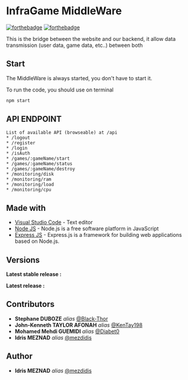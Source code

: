 # InfraGame MiddleWare

[![forthebadge](https://forthebadge.com/images/badges/made-with-javascript.svg)](https://forthebadge.com) [![forthebadge](https://forthebadge.com/images/badges/uses-git.svg)](https://forthebadge.com)

This is the bridge between the website and our backend, it allow data transmission (user data, game data, etc..) between both 


## Start  
The MiddleWare is always started, you don't have to start it. 

To run the code, you should use on terminal 
```bash 
npm start
```
## API ENDPOINT
```
List of available API (browseable) at /api
* /logout
* /register
* /login
* /isAuth
* /games/:gameName/start
* /games/:gameName/status
* /games/:gameName/destroy
* /monitoring/disk
* /monitoring/ram
* /monitoring/load
* /monitoring/cpu

```


## Made with

* [Visual Studio Code](https://code.visualstudio.com/) - Text editor
* [Node JS](https://nodejs.org/en/) - Node.js is a free software platform in JavaScript
* [Express JS](https://expressjs.com/fr/) - Express.js is a framework for building web applications based on Node.js.



## Versions

**Latest stable release :** 

**Latest release :** 


## Contributors 

* **Stephane DUBOZE** _alias_ [@Black-Thor](https://github.com/Black-Thor)
* **John-Kenneth TAYLOR AFONAH** _alias_ [@KenTay198](https://github.com/KenTay198)
* **Mohamed Mehdi GUEMIDI** _alias_ [@Diabet0](https://github.com/Diabet0)
* **Idris MEZNAD** _alias_ [@mezdidis](https://github.com/mezdidis)


## Author

* **Idris MEZNAD** _alias_ [@mezdidis](https://github.com/mezdidis)


